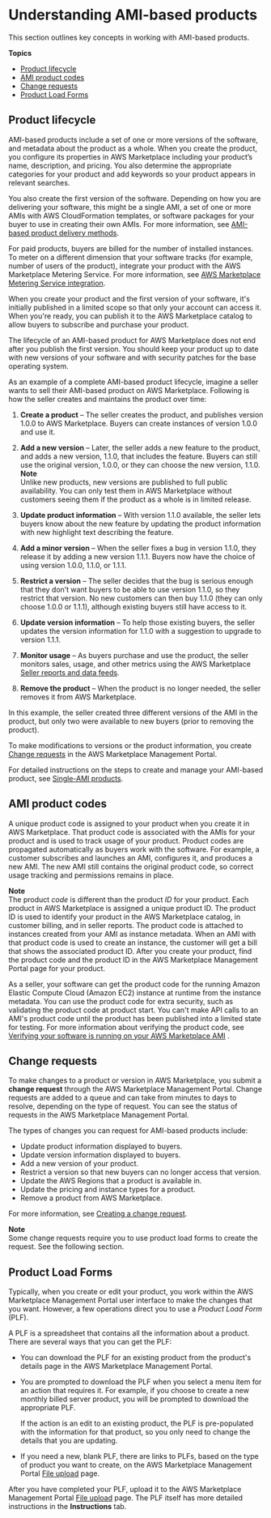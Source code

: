 # Understanding AMI\-based products<a name="ami-getting-started"></a>

This section outlines key concepts in working with AMI\-based products\.

**Topics**
+ [Product lifecycle](#ami-product-lifecycle)
+ [AMI product codes](#ami-product-codes)
+ [Change requests](#ami-change-requests)
+ [Product Load Forms](#ami-product-load-forms)

## Product lifecycle<a name="ami-product-lifecycle"></a>

AMI\-based products include a set of one or more versions of the software, and metadata about the product as a whole\. When you create the product, you configure its properties in AWS Marketplace including your product’s name, description, and pricing\. You also determine the appropriate categories for your product and add keywords so your product appears in relevant searches\.

You also create the first version of the software\. Depending on how you are delivering your software, this might be a single AMI, a set of one or more AMIs with AWS CloudFormation templates, or software packages for your buyer to use in creating their own AMIs\. For more information, see [AMI\-based product delivery methods](ami-products.md#ami-product-delivery-methods)\.

For paid products, buyers are billed for the number of installed instances\. To meter on a different dimension that your software tracks \(for example, number of users of the product\), integrate your product with the AWS Marketplace Metering Service\. For more information, see [AWS Marketplace Metering Service integration](metering-service.md)\.

When you create your product and the first version of your software, it's initially published in a limited scope so that only your account can access it\. When you're ready, you can publish it to the AWS Marketplace catalog to allow buyers to subscribe and purchase your product\.

The lifecycle of an AMI\-based product for AWS Marketplace does not end after you publish the first version\. You should keep your product up to date with new versions of your software and with security patches for the base operating system\.

As an example of a complete AMI\-based product lifecycle, imagine a seller wants to sell their AMI\-based product on AWS Marketplace\. Following is how the seller creates and maintains the product over time:

1. **Create a product** – The seller creates the product, and publishes version 1\.0\.0 to AWS Marketplace\. Buyers can create instances of version 1\.0\.0 and use it\.

1. **Add a new version** – Later, the seller adds a new feature to the product, and adds a new version, 1\.1\.0, that includes the feature\. Buyers can still use the original version, 1\.0\.0, or they can choose the new version, 1\.1\.0\.
**Note**  
Unlike new products, new versions are published to full public availability\. You can only test them in AWS Marketplace without customers seeing them if the product as a whole is in limited release\.

1. **Update product information** – With version 1\.1\.0 available, the seller lets buyers know about the new feature by updating the product information with new highlight text describing the feature\.

1. **Add a minor version** – When the seller fixes a bug in version 1\.1\.0, they release it by adding a new version 1\.1\.1\. Buyers now have the choice of using version 1\.0\.0, 1\.1\.0, or 1\.1\.1\.

1. **Restrict a version** – The seller decides that the bug is serious enough that they don’t want buyers to be able to use version 1\.1\.0, so they restrict that version\. No new customers can then buy 1\.1\.0 \(they can only choose 1\.0\.0 or 1\.1\.1\), although existing buyers still have access to it\.

1. **Update version information** – To help those existing buyers, the seller updates the version information for 1\.1\.0 with a suggestion to upgrade to version 1\.1\.1\.

1. **Monitor usage** – As buyers purchase and use the product, the seller monitors sales, usage, and other metrics using the AWS Marketplace [Seller reports and data feeds](reports-and-data-feed.md)\.

1. **Remove the product** – When the product is no longer needed, the seller removes it from AWS Marketplace\.

In this example, the seller created three different versions of the AMI in the product, but only two were available to new buyers \(prior to removing the product\)\.

To make modifications to versions or the product information, you create [Change requests](#ami-change-requests) in the AWS Marketplace Management Portal\.

For detailed instructions on the steps to create and manage your AMI\-based product, see [Single\-AMI products](ami-single-ami-products.md)\.



## AMI product codes<a name="ami-product-codes"></a>

A unique product code is assigned to your product when you create it in AWS Marketplace\. That product code is associated with the AMIs for your product and is used to track usage of your product\. Product codes are propagated automatically as buyers work with the software\. For example, a customer subscribes and launches an AMI, configures it, and produces a new AMI\. The new AMI still contains the original product code, so correct usage tracking and permissions remains in place\.

**Note**  
The product *code* is different than the product *ID* for your product\. Each product in AWS Marketplace is assigned a unique product ID\. The product ID is used to identify your product in the AWS Marketplace catalog, in customer billing, and in seller reports\. The product code is attached to instances created from your AMI as instance metadata\. When an AMI with that product code is used to create an instance, the customer will get a bill that shows the associated product ID\. After you create your product, find the product code and the product ID in the AWS Marketplace Management Portal page for your product\.

As a seller, your software can get the product code for the running Amazon Elastic Compute Cloud \(Amazon EC2\) instance at runtime from the instance metadata\. You can use the product code for extra security, such as validating the product code at product start\. You can't make API calls to an AMI's product code until the product has been published into a limited state for testing\. For more information about verifying the product code, see [Verifying your software is running on your AWS Marketplace AMI](best-practices-for-building-your-amis.md#verifying-ami-runtime) \.

## Change requests<a name="ami-change-requests"></a>

To make changes to a product or version in AWS Marketplace, you submit a **change request** through the AWS Marketplace Management Portal\. Change requests are added to a queue and can take from minutes to days to resolve, depending on the type of request\. You can see the status of requests in the AWS Marketplace Management Portal\.

The types of changes you can request for AMI\-based products include:
+ Update product information displayed to buyers\.
+ Update version information displayed to buyers\.
+ Add a new version of your product\.
+ Restrict a version so that new buyers can no longer access that version\.
+ Update the AWS Regions that a product is available in\.
+ Update the pricing and instance types for a product\.
+ Remove a product from AWS Marketplace\.

For more information, see [Creating a change request](ami-single-ami-products.md#single-ami-creating-change-request)\.

**Note**  
Some change requests require you to use product load forms to create the request\. See the following section\.

## Product Load Forms<a name="ami-product-load-forms"></a>

Typically, when you create or edit your product, you work within the AWS Marketplace Management Portal user interface to make the changes that you want\. However, a few operations direct you to use a *Product Load Form* \(PLF\)\. 

A PLF is a spreadsheet that contains all the information about a product\. There are several ways that you can get the PLF:
+ You can download the PLF for an existing product from the product's details page in the AWS Marketplace Management Portal\. 
+ You are prompted to download the PLF when you select a menu item for an action that requires it\. For example, if you choose to create a new monthly billed server product, you will be prompted to download the appropriate PLF\. 

  If the action is an edit to an existing product, the PLF is pre\-populated with the information for that product, so you only need to change the details that you are updating\.
+ If you need a new, blank PLF, there are links to PLFs, based on the type of product you want to create, on the AWS Marketplace Management Portal [ File upload](https://aws.amazon.com/marketplace/management/product-load) page\. 

 After you have completed your PLF, upload it to the AWS Marketplace Management Portal [ File upload](https://aws.amazon.com/marketplace/management/product-load) page\. The PLF itself has more detailed instructions in the **Instructions** tab\. 